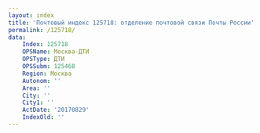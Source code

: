 ```yaml
---
layout: index
title: 'Почтовый индекс 125718: отделение почтовой связи Почты России'
permalink: /125718/
data:
    Index: 125718
    OPSName: Москва-ДТИ
    OPSType: ДТИ
    OPSSubm: 125468
    Region: Москва
    Autonom: ''
    Area: ''
    City: ''
    City1: ''
    ActDate: '20170829'
    IndexOld: ''
---
```

